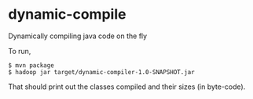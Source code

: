 dynamic-compile
===============

Dynamically compiling java code on the fly

To run, 

	$ mvn package
	$ hadoop jar target/dynamic-compiler-1.0-SNAPSHOT.jar
	
That should print out the classes compiled and their sizes (in byte-code).
